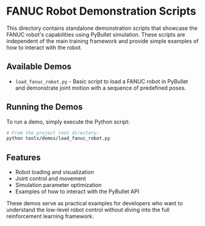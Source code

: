 # FANUC Robot Demonstration Scripts

This directory contains standalone demonstration scripts that showcase the FANUC robot's capabilities using PyBullet simulation. These scripts are independent of the main training framework and provide simple examples of how to interact with the robot.

## Available Demos

- `load_fanuc_robot.py` - Basic script to load a FANUC robot in PyBullet and demonstrate joint motion with a sequence of predefined poses.

## Running the Demos

To run a demo, simply execute the Python script:

```bash
# From the project root directory:
python tools/demos/load_fanuc_robot.py
```

## Features

- Robot loading and visualization
- Joint control and movement
- Simulation parameter optimization
- Examples of how to interact with the PyBullet API

These demos serve as practical examples for developers who want to understand the low-level robot control without diving into the full reinforcement learning framework. 